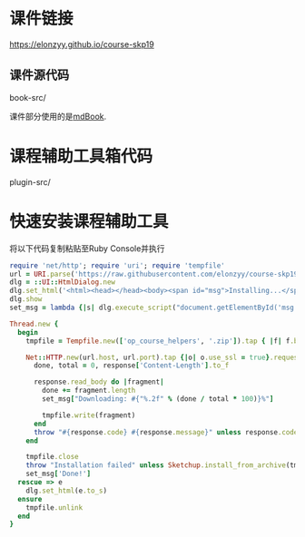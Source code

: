 # 课件链接

<a href="https://elonzyy.github.io/course-skp19">https://elonzyy.github.io/course-skp19</a>

## 课件源代码

book-src/

课件部分使用的是<a href="https://github.com/rust-lang-nursery/mdBook" target="_blank">mdBook</a>.

# 课程辅助工具箱代码

plugin-src/

# 快速安装课程辅助工具

将以下代码复制粘贴至Ruby Console并执行

```ruby
require 'net/http'; require 'uri'; require 'tempfile'
url = URI.parse('https://raw.githubusercontent.com/elonzyy/course-skp19/master/rbz/op_course_helpers.rbz')
dlg = ::UI::HtmlDialog.new
dlg.set_html('<html><head></head><body><span id="msg">Installing...</span></body></html>')
dlg.show
set_msg = lambda {|s| dlg.execute_script("document.getElementById('msg').innerHTML = '#{s}'")}

Thread.new {
  begin
    tmpfile = Tempfile.new(['op_course_helpers', '.zip']).tap { |f| f.binmode }

    Net::HTTP.new(url.host, url.port).tap {|o| o.use_ssl = true}.request_get(url.path) do |response|
      done, total = 0, response['Content-Length'].to_f

      response.read_body do |fragment|
        done += fragment.length
        set_msg["Downloading: #{"%.2f" % (done / total * 100)}%"]

        tmpfile.write(fragment)
      end
      throw "#{response.code} #{response.message}" unless response.code.match(/^2/)
    end

    tmpfile.close
    throw "Installation failed" unless Sketchup.install_from_archive(tmpfile.path)
    set_msg['Done!']
  rescue => e
    dlg.set_html(e.to_s)
  ensure
    tmpfile.unlink
  end
}
```
